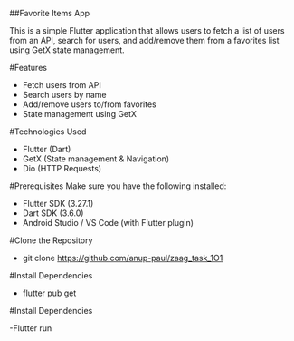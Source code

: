 ##Favorite Items App

This is a simple Flutter application that allows users to fetch a list of users from an API, search for users, and add/remove them from a favorites list using GetX state management.


#Features

- Fetch users from API
- Search users by name
- Add/remove users to/from favorites
- State management using GetX


#Technologies Used

- Flutter (Dart)
- GetX (State management & Navigation)
- Dio (HTTP Requests)


#Prerequisites
 Make sure you have the following installed:

- Flutter SDK (3.27.1)
- Dart SDK (3.6.0)
- Android Studio / VS Code (with Flutter plugin)


#Clone the Repository

- git clone https://github.com/anup-paul/zaag_task_1O1

#Install Dependencies

- flutter pub get

#Install Dependencies

-Flutter run

